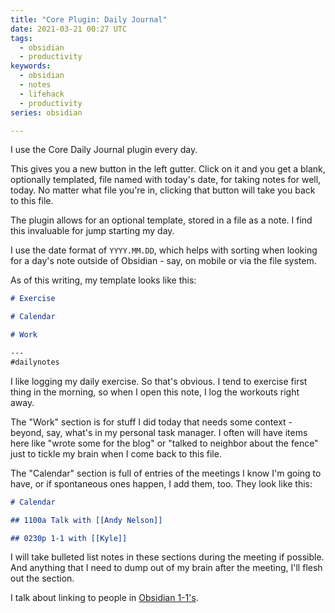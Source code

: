 ```yaml
---
title: "Core Plugin: Daily Journal"
date: 2021-03-21 00:27 UTC
tags:
  - obsidian
  - productivity
keywords:
  - obsidian
  - notes
  - lifehack
  - productivity
series: obsidian

---
```


[obs-1-1]: /series/obsidian/one-on-one-notes 

I use the Core Daily Journal plugin every day.

This gives you a new button in the left gutter. Click on it and you get a blank, optionally templated, file named with today's date, for taking notes for well, today. No matter what file you're in, clicking that button will take you back to this file.

The plugin allows for an optional template, stored in a file as a note. I find this invaluable for jump starting my day.

I use the date format of `YYYY.MM.DD`, which helps with sorting when looking for a day's note outside of Obsidian - say, on mobile or via the file system.

As of this writing, my template looks like this:

```md
# Exercise

# Calendar

# Work

---
#dailynotes
```

I like logging my daily exercise. So that's obvious. I tend to exercise first thing in the morning, so when I open this note, I log the workouts right away.

The "Work" section is for stuff I did today that needs some context - beyond, say, what's in my personal task manager. I often will have items here like "wrote some for the blog" or "talked to neighbor about the fence" just to tickle my brain when I come back to this file.

The "Calendar" section is full of entries of the meetings I know I'm going to have, or if spontaneous ones happen, I add them, too. They look like this:

```md
# Calendar

## 1100a Talk with [[Andy Nelson]]

## 0230p 1-1 with [[Kyle]]
```

I will take bulleted list notes in these sections during the meeting if possible. And anything that I need to dump out of my brain after the meeting, I'll flesh out the section.

I talk about linking to people in [Obsidian 1-1's][obs-1-1].
